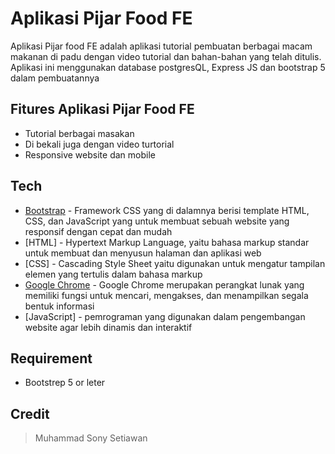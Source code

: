 # Aplikasi Pijar Food FE
Aplikasi Pijar food FE adalah aplikasi tutorial pembuatan berbagai macam makanan di padu dengan video tutorial dan bahan-bahan yang telah ditulis. Aplikasi ini menggunakan database postgresQL, Express JS dan bootstrap 5 dalam pembuatannya

## Fitures Aplikasi Pijar Food FE
- Tutorial berbagai masakan
- Di bekali juga dengan video turtorial
- Responsive website dan mobile

## Tech
- [Bootstrap](https://getbootstrap.com/) - Framework CSS yang di dalamnya berisi template HTML, CSS, dan JavaScript yang untuk membuat sebuah website yang responsif dengan cepat dan mudah
- [HTML] - Hypertext Markup Language, yaitu bahasa markup standar untuk membuat dan menyusun halaman dan aplikasi web
- [CSS] - Cascading Style Sheet yaitu digunakan untuk mengatur tampilan elemen yang tertulis dalam bahasa markup
- [Google Chrome](https://www.google.com/chrome) - Google Chrome merupakan perangkat lunak yang memiliki fungsi untuk mencari, mengakses, dan menampilkan segala bentuk informasi
- [JavaScript] - pemrograman yang digunakan dalam pengembangan website agar lebih dinamis dan interaktif

## Requirement
- Bootstrep 5 or leter

## Credit
>Muhammad Sony Setiawan
